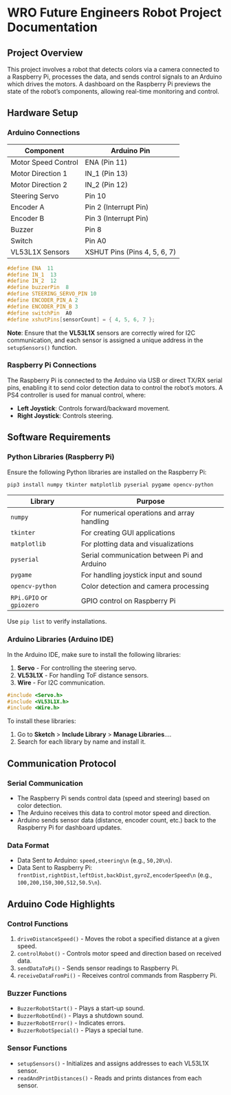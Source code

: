 # WRO Future Engineers Robot Project Documentation

## Project Overview

This project involves a robot that detects colors via a camera connected to a Raspberry Pi, processes the data, and sends control signals to an Arduino which drives the motors. A dashboard on the Raspberry Pi previews the state of the robot’s components, allowing real-time monitoring and control.

## Hardware Setup

### Arduino Connections

| Component           | Arduino Pin |
|---------------------|-------------|
| Motor Speed Control | ENA (Pin 11)|
| Motor Direction 1   | IN_1 (Pin 13) |
| Motor Direction 2   | IN_2 (Pin 12) |
| Steering Servo      | Pin 10 |
| Encoder A           | Pin 2 (Interrupt Pin) |
| Encoder B           | Pin 3 (Interrupt Pin) |
| Buzzer              | Pin 8 |
| Switch              | Pin A0 |
| VL53L1X Sensors     | XSHUT Pins (Pins 4, 5, 6, 7) |

```cpp
#define ENA  11                
#define IN_1  13               
#define IN_2  12       
#define buzzerPin  8      
#define STEERING_SERVO_PIN 10 
#define ENCODER_PIN_A 2       
#define ENCODER_PIN_B 3   
#define switchPin  A0        
#define xshutPins[sensorCount] = { 4, 5, 6, 7 };
```

**Note**: Ensure that the **VL53L1X** sensors are correctly wired for I2C communication, and each sensor is assigned a unique address in the `setupSensors()` function.

### Raspberry Pi Connections

The Raspberry Pi is connected to the Arduino via USB or direct TX/RX serial pins, enabling it to send color detection data to control the robot’s motors. A PS4 controller is used for manual control, where:

- **Left Joystick**: Controls forward/backward movement.
- **Right Joystick**: Controls steering.

## Software Requirements

### Python Libraries (Raspberry Pi)

Ensure the following Python libraries are installed on the Raspberry Pi:

```bash
pip3 install numpy tkinter matplotlib pyserial pygame opencv-python
```

| Library             | Purpose |
|---------------------|-------------|
| `numpy` | For numerical operations and array handling |
| `tkinter` | For creating GUI applications |
| `matplotlib` | For plotting data and visualizations |
| `pyserial` | Serial communication between Pi and Arduino|
| `pygame` | For handling joystick input and sound |
| `opencv-python`   | Color detection and camera processing |
| `RPi.GPIO` or `gpiozero`   | GPIO control on Raspberry Pi |
	
Use `pip list` to verify installations.

### Arduino Libraries (Arduino IDE)
In the Arduino IDE, make sure to install the following libraries:
1. **Servo** - For controlling the steering servo.
2. **VL53L1X** - For handling ToF distance sensors.
3. **Wire** - For I2C communication.
```cpp
#include <Servo.h>    
#include <VL53L1X.h>  
#include <Wire.h>
```
   
To install these libraries:
1. Go to __Sketch__ > __Include Library__ > __Manage Libraries__….
2. Search for each library by name and install it.

## Communication Protocol
### Serial Communication
- The Raspberry Pi sends control data (speed and steering) based on color detection.
- The Arduino receives this data to control motor speed and direction.
- Arduino sends sensor data (distance, encoder count, etc.) back to the Raspberry Pi for dashboard updates.

### Data Format
- Data Sent to Arduino: `speed,steering\n` (e.g., `50,20\n`).
- Data Sent to Raspberry Pi: `frontDist,rightDist,leftDist,backDist,gyroZ,encoderSpeed\n` (e.g., `100,200,150,300,512,50.5\n`).
  
## Arduino Code Highlights
### Control Functions
1. `driveDistanceSpeed()` - Moves the robot a specified distance at a given speed.
2. `controlRobot()` - Controls motor speed and direction based on received data.
3. `sendDataToPi()` - Sends sensor readings to Raspberry Pi.
4. `receiveDataFromPi()` - Receives control commands from Raspberry Pi.
   
### Buzzer Functions
- `BuzzerRobotStart()` - Plays a start-up sound.
- `BuzzerRobotEnd()` - Plays a shutdown sound.
- `BuzzerRobotError()` - Indicates errors.
- `BuzzerRobotSpecial()` - Plays a special tune.

### Sensor Functions
- `setupSensors()` - Initializes and assigns addresses to each VL53L1X sensor.
- `readAndPrintDistances()` - Reads and prints distances from each sensor.
